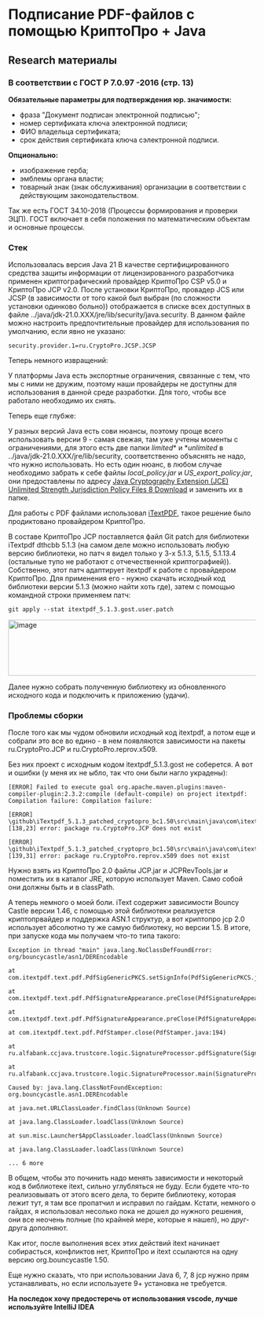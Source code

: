 # Подписание PDF-файлов с помощью КриптоПро + Java
## Research материалы
### В соответствии с ГОСТ Р 7.0.97 -2016 (стр. 13)
**Обязательные параметры для подтверждения юр. значимости:**
*  фраза "Документ подписан электронной подписью";
*  номер сертификата ключа электронной подписи;
*  ФИО владельца сертификата;
*  срок действия сертификата ключа сэлектронной подписи.

**Опционально:**
*  изображение герба;
*  эмблемы органа власти;
*  товарный знак (знак обслуживания) организации в соответствии с действующим законодательством.

Так же есть ГОСТ 34.10-2018 (Процессы формирования и проверки ЭЦП). ГОСТ включает в себя положения по математическим объектам и основные процессы.

### Стек
Использовалась версия Java 21
В качестве сертифицированного средства защиты информации от лицензированного разработчика применен криптографический провайдер КриптоПро CSP v5.0 и КриптоПро JCP v2.0.
После установки КриптоПро, провадер JCS или JCSP (в зависимости от того какой был выбран (по сложности установки одинково больно)) отображается в списке всех доступных в файле ../java/jdk-21.0.XXX/jre/lib/security/java.security. В данном файле можно настроить предпочтительные провайдер для использования по умолчанию, если явно не указано:

`security.provider.1=ru.CryptoPro.JCSP.JCSP`

Теперь немного извращений:

У платформы Java есть экспортные ограничения, связанные с тем, что мы с ними не дружим, поэтому наши провайдеры не доступны для использования в данной среде разработки. Для того, чтобы все работало необходимо их снять. 

Теперь еще глубже:

У разных версий Java есть сови нюансы, поэтому проще всего использовать версии 9 - самая свежая, там уже учтены моменты с ограничениями, для этого есть две папки *limited** и **unlimited* в ../java/jdk-21.0.XXX/jre/lib/security, соответственно объяснять не надо, что нужно использовать. Но есть один нюанс, в любом случае необходимо забрать к себе файлы *local_policy.jar* и *US_export_policy.jar*, они предоставлены по адресу [Java Cryptography Extension (JCE) Unlimited Strength Jurisdiction Policy Files 8 Download](http://www.oracle.com/technetwork/java/javase/downloads/jce8-download-2133166.html) и заменить их в папке.

Для работы с PDF файлами использовал [iTextPDF](http://itextpdf.com/), такое решение было продиктовано провайдером КриптоПро.

В составе КриптоПро JCP поставляется файл Git patch для библиотеки iTextpdf dthcbb 5.1.3 (на самом деле можно использовать любую версию библиотеки, но патч я видел только у 3-х 5.1.3, 5.1.5, 5.1.13.4 (остальные тупо не работают с отчечественной криптографией)).
Собственно, этот патч адаптирует itextpdf к работе с провайдером КриптоПро. Для применения его - нужно скачать исходный код библиотеки версии 5.1.3 (можно найти хоть где), затем с помощью командной строки применяем патч:

`git apply --stat itextpdf_5.1.3.gost.user.patch`

<img width="772" height="114" alt="image" src="https://github.com/user-attachments/assets/0f2b0245-68d0-42ba-9edc-401660cca007" />

Далее нужно собрать полученную библиотеку из обновленного исходного кода и подключить к приложению (удачи).

### Проблемы сборки

После того как мы чудом обновили исходный код itextpdf, а потом еще и собрали это все во едино - в нем появляются зависимости на пакеты ru.CryptoPro.JCP и ru.CryptoPro.reprov.x509.

Без них проект с исходным кодом itextpdf_5.1.3.gost не соберется. А вот и ошибки (у меня их не ыбло, так что они были нагло украдены):
```
[ERROR] Failed to execute goal org.apache.maven.plugins:maven-compiler-plugin:2.3.2:compile (default-compile) on project itextpdf: Compilation failure: Compilation failure:

[ERROR] \github\iTextpdf_5.1.3_patched_cryptopro_bc1.50\src\main\java\com\itextpdf\text\pdf\PdfPKCS7.java:[138,23] error: package ru.CryptoPro.JCP does not exist

[ERROR] \github\iTextpdf_5.1.3_patched_cryptopro_bc1.50\src\main\java\com\itextpdf\text\pdf\PdfPKCS7.java:[139,31] error: package ru.CryptoPro.reprov.x509 does not exist 
```

Нужно взять из КриптоПро 2.0 файлы JCP.jar и JCPRevTools.jar и поместить их в каталог JRE, которую использует Maven. Само собой они должны быть и в classPath.

А теперь немного о моей боли. iText содержит зависимости Bouncy Castle версии 1.46, с помощью этой библиотеки реализуется криптопрвайдер и поддержка ASN.1 структур, а вот криптопро jcp 2.0 использует абсолютно ту же самую библиотеку, но версии 1.5. В итоге, при запуске кода мы получаем что-то типа такого:
```
Exception in thread "main" java.lang.NoClassDefFoundError: org/bouncycastle/asn1/DEREncodable

at com.itextpdf.text.pdf.PdfSigGenericPKCS.setSignInfo(PdfSigGenericPKCS.java:97)

at com.itextpdf.text.pdf.PdfSignatureAppearance.preClose(PdfSignatureAppearance.java:1003)

at com.itextpdf.text.pdf.PdfSignatureAppearance.preClose(PdfSignatureAppearance.java:904)

at com.itextpdf.text.pdf.PdfStamper.close(PdfStamper.java:194)

at ru.alfabank.ccjava.trustcore.logic.SignatureProcessor.pdfSignature(SignatureProcessor.java:965)

at ru.alfabank.ccjava.trustcore.logic.SignatureProcessor.main(SignatureProcessor.java:1363)

Caused by: java.lang.ClassNotFoundException: org.bouncycastle.asn1.DEREncodable

at java.net.URLClassLoader.findClass(Unknown Source)

at java.lang.ClassLoader.loadClass(Unknown Source)

at sun.misc.Launcher$AppClassLoader.loadClass(Unknown Source)

at java.lang.ClassLoader.loadClass(Unknown Source)

... 6 more
```

В общем, чтобы это починить надо менять зависимости и некоторый код в библиотеке itext, сильно углубляться не буду. Если будете что-то реализовывать от этого всего дела, то берите библиотеку, которая лежит тут, я там все пропатчил и исправил по гайдам. Кстати, немного о гайдах, я использовал несолько пока не дошел до нужного решения, они все неочень полные (по крайней мере, которые я нашел), но друг-друга дополняют.

Как итог, после выполнения всех этих действий itext начинает собирасться, конфликтов нет, КриптоПро и itext ссылаются на одну версию org.bouncycastle 1.50.

Еще нужно сказать, что при использовании Java 6, 7, 8 jcp нужно прям устанавливать, но если используете 9+ установка не требуется. 

**На последок хочу предостеречь от использования vscode, лучше используйте IntelliJ IDEA**
